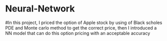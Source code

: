 # Neural-Network
#In this project, I priced the option of Apple stock by using of Black scholes PDE and Monte carlo method to get the correct price, then I introduced a NN model that can do this option pricing with an acceptable accuracy
